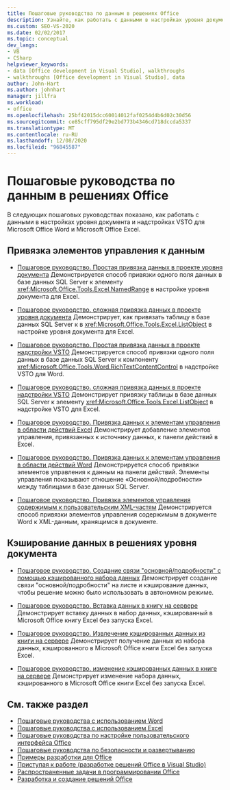 ```yaml
---
title: Пошаговые руководства по данным в решениях Office
description: Узнайте, как работать с данными в настройках уровня документа и надстройках VSTO для Microsoft Word и Microsoft Excel.
ms.custom: SEO-VS-2020
ms.date: 02/02/2017
ms.topic: conceptual
dev_langs:
- VB
- CSharp
helpviewer_keywords:
- data [Office development in Visual Studio], walkthroughs
- walkthroughs [Office development in Visual Studio], data
author: John-Hart
ms.author: johnhart
manager: jillfra
ms.workload:
- office
ms.openlocfilehash: 25bf42015dcc60014012faf0254d4b6d02c30d56
ms.sourcegitcommit: ce85cff795df29e2bd773b4346cd718dccda5337
ms.translationtype: MT
ms.contentlocale: ru-RU
ms.lasthandoff: 12/08/2020
ms.locfileid: "96845587"
---
```

# <a name="data-in-office-solutions-walkthroughs"></a>Пошаговые руководства по данным в решениях Office
  В следующих пошаговых руководствах показано, как работать с данными в настройках уровня документа и надстройках VSTO для Microsoft Office Word и Microsoft Office Excel.

## <a name="bind-controls-to-data"></a>Привязка элементов управления к данным
- [Пошаговое руководство. Простая привязка данных в проекте уровня документа](../vsto/walkthrough-simple-data-binding-in-a-document-level-project.md) Демонстрируется способ привязки одного поля данных в базе данных SQL Server к элементу <xref:Microsoft.Office.Tools.Excel.NamedRange> в настройке уровня документа для Excel.

- [Пошаговое руководство. сложная привязка данных в проекте уровня документа](../vsto/walkthrough-complex-data-binding-in-a-document-level-project.md) Демонстрирует, как привязать таблицу в базе данных SQL Server к в <xref:Microsoft.Office.Tools.Excel.ListObject> в настройке уровня документа для Excel.

- [Пошаговое руководство. Простая привязка данных в проекте надстройки VSTO](../vsto/walkthrough-simple-data-binding-in-vsto-add-in-project.md) Демонстрируется способ привязки одного поля данных в базе данных SQL Server к компоненту <xref:Microsoft.Office.Tools.Word.RichTextContentControl> в надстройке VSTO для Word.

- [Пошаговое руководство. сложная привязка данных в проекте надстройки VSTO](../vsto/walkthrough-complex-data-binding-in-vsto-add-in-project.md) Демонстрирует привязку таблицы в базе данных SQL Server к элементу <xref:Microsoft.Office.Tools.Excel.ListObject> в надстройке VSTO для Excel.

- [Пошаговое руководство. Привязка данных к элементам управления в области действий Excel](../vsto/walkthrough-binding-data-to-controls-on-an-excel-actions-pane.md) Демонстрирует добавление элементов управления, привязанных к источнику данных, к панели действий в Excel.

- [Пошаговое руководство. Привязка данных к элементам управления в области действий Word](../vsto/walkthrough-binding-data-to-controls-on-a-word-actions-pane.md) Демонстрируется способ привязки элементов управления к данным на панели действий. Элементы управления показывают отношение «Основной/подробности» между таблицами в базе данных SQL Server.

- [Пошаговое руководство. Привязка элементов управления содержимым к пользовательским XML-частям](../vsto/walkthrough-binding-content-controls-to-custom-xml-parts.md) Демонстрируется способ привязки элементов управления содержимым в документе Word к XML-данным, хранящимся в документе.

## <a name="cache-data-in-document-level-solutions"></a>Кэширование данных в решениях уровня документа
- [Пошаговое руководство. Создание связи "основной/подробности" с помощью кэшированного набора данных](../vsto/walkthrough-creating-a-master-detail-relation-using-a-cached-dataset.md) Демонстрирует создание связи "основной/подробности" на листе и кэширование данных, чтобы решение можно было использовать в автономном режиме.

- [Пошаговое руководство. Вставка данных в книгу на сервере](../vsto/walkthrough-inserting-data-into-a-workbook-on-a-server.md) Демонстрирует вставку данных в набор данных, кэшированный в Microsoft Office книгу Excel без запуска Excel.

- [Пошаговое руководство. Извлечение кэшированных данных из книги на сервере](../vsto/walkthrough-retrieving-cached-data-from-a-workbook-on-a-server.md) Демонстрирует получение данных из набора данных, кэшированного в Microsoft Office книги Excel без запуска Excel.

- [Пошаговое руководство. изменение кэшированных данных в книге на сервере](../vsto/walkthrough-changing-cached-data-in-a-workbook-on-a-server.md) Демонстрирует изменение набора данных, кэшированного в Microsoft Office книги Excel без запуска Excel.

## <a name="see-also"></a>См. также раздел
- [Пошаговые руководства с использованием Word](../vsto/walkthroughs-using-word.md)
- [Пошаговые руководства с использованием Excel](../vsto/walkthroughs-using-excel.md)
- [Пошаговые руководства по настройке пользовательского интерфейса Office](../vsto/office-ui-customization-walkthroughs.md)
- [Пошаговые руководства по безопасности и развертыванию](../vsto/security-and-deployment-walkthroughs.md)
- [Примеры разработки для Office](../vsto/office-development-samples.md)
- [Приступая к работе &#40;разработке решений Office в Visual Studio&#41;](../vsto/getting-started-office-development-in-visual-studio.md)
- [Распространенные задачи в программировании Office](../vsto/common-tasks-in-office-programming.md)
- [Разработка и создание решений Office](../vsto/designing-and-creating-office-solutions.md)
